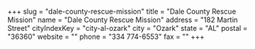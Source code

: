 +++
slug = "dale-county-rescue-mission"
title = "Dale County Rescue Mission"
name = "Dale County Rescue Mission"
address = "182 Martin Street"
cityIndexKey = "city-al-ozark"
city = "Ozark"
state = "AL"
postal = "36360"
website = ""
phone = "334 774-6553"
fax = ""
+++
